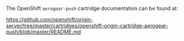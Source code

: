 The OpenShift `aerogear-push` cartridge documentation can be found at:

https://github.com/openshift/origin-server/tree/master/cartridges/openshift-origin-cartridge-aerogear-push/blob/master/README.md
